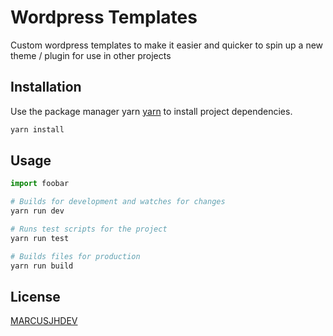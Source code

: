 # Wordpress Templates

Custom wordpress templates to make it easier and quicker to spin up a new theme / plugin for use in other projects

## Installation

Use the package manager yarn [yarn](https://yarnpkg.com/) to install project dependencies.

```bash
yarn install
```

## Usage

```python
import foobar

# Builds for development and watches for changes
yarn run dev

# Runs test scripts for the project
yarn run test

# Builds files for production
yarn run build
```

## License
[MARCUSJHDEV](https://marcusjh.co.uk)